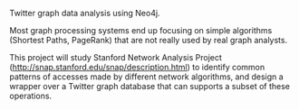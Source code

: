 Twitter graph data analysis using Neo4j.

Most graph processing systems end up focusing on simple algorithms (Shortest Paths,
PageRank) that are not really used by real graph analysts. 

This project will study Stanford Network Analysis Project (http://snap.stanford.edu/snap/description.html)
to identify common patterns of accesses made by different network algorithms, and design a
wrapper over a Twitter graph database that can supports a subset of these operations.
